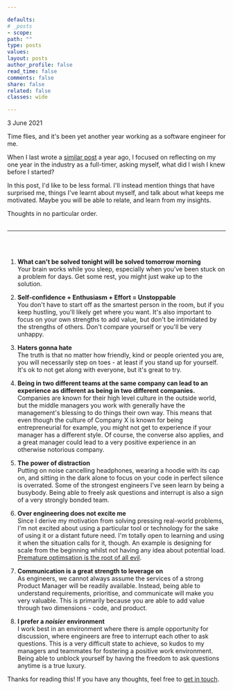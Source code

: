 ```yaml
---

defaults:
# _posts
- scope:
path: ""
type: posts
values:
layout: posts
author_profile: false
read_time: false
comments: false
share: false
related: false
classes: wide

---
```


3 June 2021

Time flies, and it's been yet another year working as a software engineer for me.

When I last wrote a [similar post](https://harshgadodia.com/blog/Reflections-on-1-Year-of-Software-Engineering/) a year ago, I focused on reflecting on my one year in the industry as a full-timer, asking myself, what did I wish I knew before I started?

In this post, I'd like to be less formal. I'll instead mention things that have surprised me, things I've learnt about myself, and talk about what keeps me motivated. Maybe you will be able to relate, and learn from my insights. 

Thoughts in no particular order.
<br />
<br />

---
<br />
<br />

1. **What can't be solved tonight will be solved tomorrow morning**  
   Your brain works while you sleep, especially when you've been stuck on a problem for days. Get some rest, you might just wake up to the solution.


2. **Self-confidence + Enthusiasm + Effort =  Unstoppable**  
  You don't have to start off as the smartest person in the room, but if you keep hustling, you'll likely get where you want. It's also important to focus on your own strengths to add value, but don't be intimidated by the strengths of others. Don't compare yourself or you'll be very unhappy.

3. **Haters gonna hate**  
The truth is that no matter how friendly, kind or people oriented you are, you will necessarily step on toes - at least if you stand up for yourself. It's ok to not get along with everyone, but it's great to try.


4. **Being in two different teams at the same company can lead to an experience as different as being in two different companies.**  
Companies are known for their high level culture in the outside world, but the middle managers you work with generally have the management's blessing to do things their own way. This means that even though the culture of Company X is known for being entrepreneurial for example, you might not get to experience if your manager has a different style. Of course, the converse also applies, and a great manager could lead to a very positive experience in an otherwise notorious company.

5. **The power of distraction**  
Putting on noise cancelling headphones, wearing a hoodie with its cap on, and sitting in the dark alone to focus on your code in perfect silence is overrated. Some of the strongest engineers I've seen learn by being a busybody. Being able to freely ask questions and interrupt is also a sign of a very strongly bonded team.


6. **Over engineering does not excite me**  
  Since I derive my motivation from solving pressing real-world problems, I'm not excited about using a particular tool or technology for the sake of using it or a distant future need. I'm totally open to learning and using it when the situation calls for it, though. An example is designing for scale from the beginning whilst not having any idea about potential load. [Premature optimsation is the root of all evil](https://www.explainxkcd.com/wiki/index.php/1691:_Optimization).  

7. **Communication is a great strength to leverage on**  
   As engineers, we cannot always assume the services of a strong Product Manager will be readily available. Instead, being able to understand requirements, prioritise, and communicate will make you very valuable. This is primarily because you are able to add value through two dimensions - code, and product.

8. **I prefer a *noisier* environment**  
  I work best in an environment where there is ample opportunity for discussion, where engineers are free to interrupt each other to ask questions. This is a very difficult state to achieve, so kudos to my managers and teammates for fostering a positive work environment. Being able to unblock yourself by having the freedom to ask questions anytime is a true luxury.  

Thanks for reading this! If you have any thoughts, feel free to [get in touch](mailto:gadodia.harsh@gmail.com).